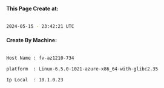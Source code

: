 
   
#### This Page Create at:

```bash

2024-05-15 - 23:42:21 UTC

```

#### Create By Machine:

```bash

Host Name : fv-az1210-734

platform  : Linux-6.5.0-1021-azure-x86_64-with-glibc2.35

Ip Local  : 10.1.0.23

```

